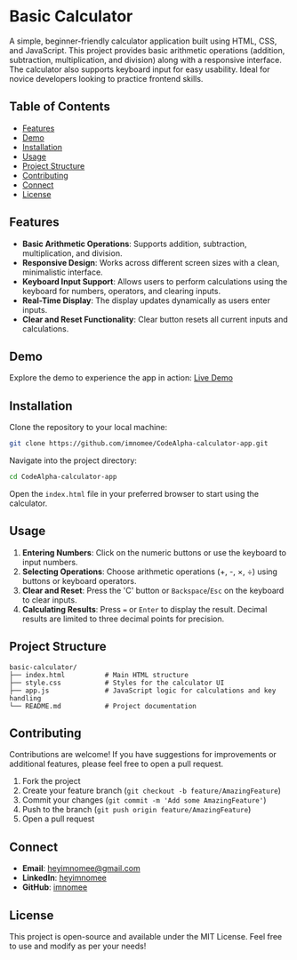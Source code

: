 # Basic Calculator

A simple, beginner-friendly calculator application built using HTML, CSS, and JavaScript. This project provides basic arithmetic operations (addition, subtraction, multiplication, and division) along with a responsive interface. The calculator also supports keyboard input for easy usability. Ideal for novice developers looking to practice frontend skills.

## Table of Contents

-   [Features](#features)
-   [Demo](#demo)
-   [Installation](#installation)
-   [Usage](#usage)
-   [Project Structure](#project-structure)
-   [Contributing](#contributing)
-   [Connect](#connect)
-   [License](#license)

## Features

-   **Basic Arithmetic Operations**: Supports addition, subtraction, multiplication, and division.
-   **Responsive Design**: Works across different screen sizes with a clean, minimalistic interface.
-   **Keyboard Input Support**: Allows users to perform calculations using the keyboard for numbers, operators, and clearing inputs.
-   **Real-Time Display**: The display updates dynamically as users enter inputs.
-   **Clear and Reset Functionality**: Clear button resets all current inputs and calculations.

## Demo

Explore the demo to experience the app in action: [Live Demo](https://imnomee.github.io/CodeAlpha-calculator-app/)

## Installation

Clone the repository to your local machine:

```bash
git clone https://github.com/imnomee/CodeAlpha-calculator-app.git
```

Navigate into the project directory:

```bash
cd CodeAlpha-calculator-app
```

Open the `index.html` file in your preferred browser to start using the calculator.

## Usage

1. **Entering Numbers**: Click on the numeric buttons or use the keyboard to input numbers.
2. **Selecting Operations**: Choose arithmetic operations (+, -, ×, ÷) using buttons or keyboard operators.
3. **Clear and Reset**: Press the 'C' button or `Backspace`/`Esc` on the keyboard to clear inputs.
4. **Calculating Results**: Press `=` or `Enter` to display the result. Decimal results are limited to three decimal points for precision.

## Project Structure

```plaintext
basic-calculator/
├── index.html          # Main HTML structure
├── style.css           # Styles for the calculator UI
├── app.js              # JavaScript logic for calculations and key handling
└── README.md           # Project documentation
```

## Contributing

Contributions are welcome! If you have suggestions for improvements or additional features, please feel free to open a pull request.

1. Fork the project
2. Create your feature branch (`git checkout -b feature/AmazingFeature`)
3. Commit your changes (`git commit -m 'Add some AmazingFeature'`)
4. Push to the branch (`git push origin feature/AmazingFeature`)
5. Open a pull request

## Connect

-   **Email**: [heyimnomee@gmail.com](mailto:heyimnomee@gmail.com)
-   **LinkedIn**: [heyimnomee](https://www.linkedin.com/in/heyimnomee/)
-   **GitHub**: [imnomee](https://github.com/imnomee)

## License

This project is open-source and available under the MIT License. Feel free to use and modify as per your needs!
